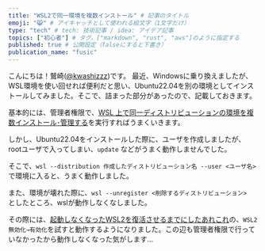 ```yaml
---
title: "WSL2で同一環境を複数インストール" # 記事のタイトル
emoji: "😸" # アイキャッチとして使われる絵文字（1文字だけ）
type: "tech" # tech: 技術記事 / idea: アイデア記事
topics: ["初心者"] # タグ。["markdown", "rust", "aws"]のように指定する
published: true # 公開設定（falseにすると下書き）
publication_name: "fusic"
---
```


こんにちは！鷲崎([@kwashizzz](https://twitter.com/kwashizzz))です。
最近、Windowsに乗り換えましたが、WSL環境を使い回せれば便利だと思い、Ubuntu22.04を別の環境としてインストールしてみました。そこで、詰まった部分があったので、記載しておきます。

基本的には、管理者権限で、[WSL 上で同一ディストリビューションの環境を複数インストール･管理する](https://qiita.com/souyakuchan/items/9f95043cf9c4eda2e1cc)を実行すればうまくいきます。

しかし、Ubuntu22.04をインストールした際に、ユーザを作成しましたが、rootユーザで入ってしまい、`update`
などがうまく動作しませんでした。

そこで、`wsl --distribution 作成したディストリビューション名 --user <ユーザ名>` で環境に入ると、うまく動作しました。

また、環境が壊れた際に、`wsl --unregister <削除するディストリビューション>`　としたところ、wslが動作しなくなしました。

その際には、[起動しなくなったWSL2を復活させるまでにしたあれこれ](https://zenn.dev/karaage0703/articles/e30c9614a55bdb)の、`WSL2無効化→有効化`を試すと動作するようになりました。この辺も管理者権限で行っていなかったから動作しなくなった気がします...


